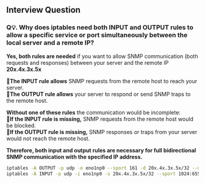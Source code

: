 


## **Interview Question**

### **Q💡.** Why does iptables need both INPUT and OUTPUT rules to allow a specific service or port simultaneously between the local server and a remote IP?

**Yes, both rules are needed** if you want to allow SNMP communication (both requests and responses) between your server and the remote IP **20x.4x.3x.5x**

**📌The INPUT rule allows** SNMP requests from the remote host to reach your server.\
**📌The OUTPUT rule allows** your server to respond or send SNMP traps to the remote host.

**Without one of these rules** the communication would be incomplete:\
**📌If the INPUT rule is missing,** SNMP requests from the remote host would be blocked.\
**📌If the OUTPUT rule is missing,** SNMP responses or traps from your server would not reach the remote host.

**Therefore, both input and output rules are necessary for full bidirectional SNMP communication with the specified IP address.**

```sh
iptables -A OUTPUT -p udp -o eno1np0 --sport 161 -d 20x.4x.3x.5x/32 --dport 1024:65535 -j ACCEPT
iptables -A INPUT -p udp -i eno1np0 -s 20x.4x.3x.5x/32 --sport 1024:65535 --dport 161 -j ACCEPT
```
